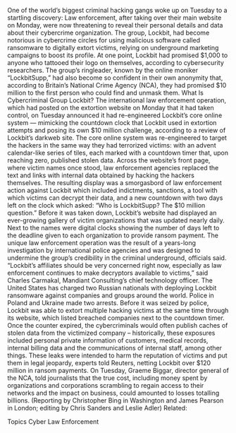 One of the world’s biggest criminal hacking gangs woke up on Tuesday to a startling discovery: Law enforcement, after taking over their main website on Monday, were now threatening to reveal their personal details and data about their cybercrime organization.
The group, Lockbit, had become notorious in cybercrime circles for using malicious software called ransomware to digitally extort victims, relying on underground marketing campaigns to boost its profile. At one point, Lockbit had promised $1,000 to anyone who tattooed their logo on themselves, according to cybersecurity researchers.
The group’s ringleader, known by the online moniker “LockbitSupp,” had also become so confident in their own anonymity that, according to Britain’s National Crime Agency (NCA), they had promised $10 million to the first person who could find and unmask them.
What Is Cybercriminal Group Lockbit?
The international law enforcement operation, which had posted on the extortion website on Monday that it had taken control, on Tuesday announced it had re-engineered Lockbit’s core online system — mimicking the countdown clock that Lockbit used in extortion attempts and posing its own $10 million challenge, according to a review of Lockbit’s darkweb site.
The core online system was re-engineered to target the hackers in the same way they had terrorized victims: with an advent calendar-like series of tiles, each marked with a countdown timer that, upon reaching zero, published stolen data.
Across the website’s front page, where victim names once stood, law enforcement agencies replaced the text and links with internal data obtained by hacking the hackers themselves.
The resulting display was a smorgasbord of law enforcement action against Lockbit which included indictments, sanctions, a tool with which victims can decrypt their data, and a new countdown with two days left on the clock which asked: “Who is LockbitSupp? The $10 million question.”
Before it was taken down, Lockbit’s website had displayed an ever-growing gallery of victim organizations that was updated nearly daily. Next to the names were digital clocks showing the number of days left to the deadline given to each organization to provide ransom payment.
The unique law enforcement operation was the result of a years-long investigation by international police agencies and was designed to undermine the group’s credibility in the criminal underground, officials said.
“Lockbit’s affiliates should be very concerned right now, especially as law enforcement continues to make decryptors available to victims,” said Charles Carmakal, Mandiant Consulting’s chief technology officer.
The United States has charged two Russian nationals with deploying Lockbit ransomware against companies and groups around the world. Police in Poland and Ukraine made two arrests.
Before it was seized by police, Lockbit was able to extort multiple hacking victims at the same time through its website, which listed breached companies next to the countdown timer.
Once the counter expired, the cybercriminals would often publish caches of stolen data from the victimized company – historically, these exposures included personal private information of customers, medical records, internal billing data and the communications of internal staff, among other things.
These leaks were intended to harm the reputation of victims and put them in legal jeopardy, experts told Reuters, netting Lockbit over $120 million in ransom payments.
On Tuesday, Graeme Biggar, director general of the NCA, told journalists that the true cost, including money spent by organizations and corporations scrambling to regain access to their networks and the impact on business, could amounted to losses totalling billions.
(Reporting by Christopher Bing in Washington and James Pearson in London; editing by Chris Sanders and Leslie Adler)
Related:

Topics
Cyber
Law Enforcement
